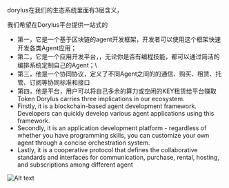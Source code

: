 


dorylus在我们的生态系统里面有3层含义，

我们希望在Dorylus平台提供一站式的
- 第一，它是一个基于区块链的agent开发框架，开发者可以使用这个框架快速开发各类Agent应用；
- 第二，它是一个应用开发平台，，无论你是否有编程技能，都可以通过简洁的编排系统定制自己的Agent；\
- 第三，他是一个协同协议，定义了不同Agent之间的的通信、购买、租赁、托管、订阅等协同标准和接口
- 第四，他是平台，用户可以将自己多余的算力或空闲的KEY租赁给平台赚取Token
Dorylus carries three implications in our ecosystem. 
- Firstly, it is a blockchain-based agent development framework. Developers can quickly develop various agent applications using this framework. 
- Secondly, it is an application development platform - regardless of whether you have programming skills, you can customize your own agent through a concise orchestration system.
- Lastly, it is a cooperative protocol that defines the collaborative standards and interfaces for communication, purchase, rental, hosting, and subscriptions among different agent

![Alt text](image.png)
